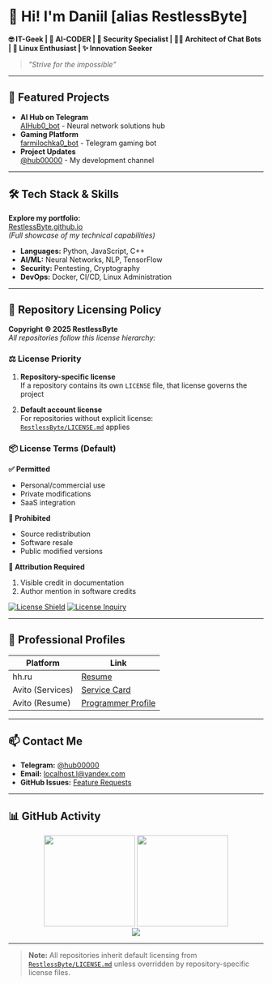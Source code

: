 # 👋 Hi! I'm Daniil [alias RestlessByte]

**🤓 IT-Geek | 🧠 AI-CODER | 🔐 Security Specialist | 👷‍♂️ Architect of Chat Bots | 🐧 Linux Enthusiast | ✨ Innovation Seeker**

> *"Strive for the impossible"*

---

## 🔭 Featured Projects

- **AI Hub on Telegram**  
  [AIHub0_bot](https://t.me/AIHub0_bot) - Neural network solutions hub
- **Gaming Platform**  
  [farmilochka0_bot](https://t.me/farmilochka0_bot) - Telegram gaming bot
- **Project Updates**  
  [@hub00000](https://t.me/hub00000) - My development channel

---

## 🛠 Tech Stack & Skills

**Explore my portfolio:**  
[RestlessByte.github.io](https://RestlessByte.github.io)  
*(Full showcase of my technical capabilities)*

- **Languages:** Python, JavaScript, C++
- **AI/ML:** Neural Networks, NLP, TensorFlow
- **Security:** Pentesting, Cryptography
- **DevOps:** Docker, CI/CD, Linux Administration

---

## 📜 Repository Licensing Policy

**Copyright © 2025 RestlessByte**  
*All repositories follow this license hierarchy:*

### ⚖️ License Priority
1. **Repository-specific license**  
   If a repository contains its own `LICENSE` file, that license governs the project
   
2. **Default account license**  
   For repositories without explicit license:  
   [`RestlessByte/LICENSE.md`](https://github.com/RestlessByte/RestlessByte/blob/main/LICENSE.md) applies

### 📦 License Terms (Default)
**✅ Permitted**  
- Personal/commercial use
- Private modifications
- SaaS integration

**🚫 Prohibited**  
- Source redistribution
- Software resale
- Public modified versions

**📝 Attribution Required**  
1. Visible credit in documentation  
2. Author mention in software credits  

[![License Shield](https://img.shields.io/badge/License-Custom-important?style=flat-square&logo=law)](https://github.com/RestlessByte/RestlessByte/blob/main/LICENSE.md)
[![License Inquiry](https://img.shields.io/badge/Contact-Legal%20Query-blue?style=flat-square&logo=minutemailer)](mailto:localhost.l@yandex.com)

---

## 📄 Professional Profiles

| Platform        | Link                                                                 |
|-----------------|----------------------------------------------------------------------|
| hh.ru           | [Resume](https://hh.ru/resume/7aee394dff0e982c5b0039ed1f666a5a524544)|
| Avito (Services)| [Service Card](https://www.avito.ru/meleuz/predlozheniya_uslug/ustanovka_windows_linux_razrabtka_pod_klyuch_3565647194) |
| Avito (Resume)  | [Programmer Profile](https://www.avito.ru/meleuz/rezume/programmist_programmer_3981233373) |

---

## 📫 Contact Me

- **Telegram:** [@hub00000](https://t.me/hub00000)
- **Email:** [localhost.l@yandex.com](mailto:localhost.l@yandex.com)
- **GitHub Issues:** [Feature Requests](https://github.com/RestlessByte/RestlessByte/issues)

---

## 📊 GitHub Activity

<div align="center">
  <img height="180em" src="https://github-readme-stats.vercel.app/api?username=RestlessByte&show_icons=true&theme=vision-friendly-dark&hide_border=true&include_all_commits=true&count_private=true" />
  <img height="180em" src="https://github-readme-stats.vercel.app/api/top-langs/?username=RestlessByte&layout=compact&theme=vision-friendly-dark&hide_border=true&langs_count=6" />
</div>

<div align="center">
  <img src="https://github-readme-streak-stats.herokuapp.com/?user=RestlessByte&theme=vision-friendly-dark&hide_border=true" />
</div>

---

> **Note:** All repositories inherit default licensing from [`RestlessByte/LICENSE.md`](https://github.com/RestlessByte/RestlessByte/blob/main/LICENSE.md) unless overridden by repository-specific license files.
